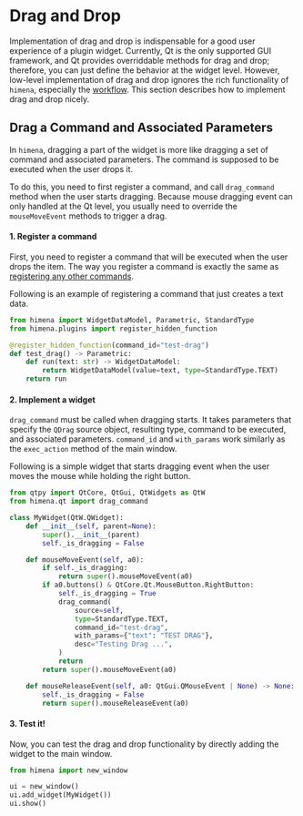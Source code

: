 # Drag and Drop

Implementation of drag and drop is indispensable for a good user experience of a plugin
widget. Currently, Qt is the only supported GUI framework, and Qt provides overriddable
methods for drag and drop; therefore, you can just define the behavior at the widget
level. However, low-level implementation of drag and drop ignores the rich functionality
of `himena`, especially the [workflow](../usage/workflows.md). This section describes
how to implement drag and drop nicely.

## Drag a Command and Associated Parameters

In `himena`, dragging a part of the widget is more like dragging a set of command and
associated parameters. The command is supposed to be executed when the user drops it.

To do this, you need to first register a command, and call `drag_command` method
when the user starts dragging. Because mouse dragging event can only handled at the Qt
level, you usually need to override the `mouseMoveEvent` methods to trigger a drag.

#### 1. Register a command

First, you need to register a command that will be executed when the user drops the
item. The way you register a command is exactly the same as [registering any other commands](register_functions.md).

Following is an example of registering a command that just creates a text data.

```python
from himena import WidgetDataModel, Parametric, StandardType
from himena.plugins import register_hidden_function

@register_hidden_function(command_id="test-drag")
def test_drag() -> Parametric:
    def run(text: str) -> WidgetDataModel:
        return WidgetDataModel(value=text, type=StandardType.TEXT)
    return run
```

#### 2. Implement a widget

`drag_command` must be called when dragging starts. It takes parameters that specify
the `QDrag` source object, resulting type, command to be executed, and associated
parameters. `command_id` and `with_params` work similarly as the `exec_action` method of
the main window.

Following is a simple widget that starts dragging event when the user moves the mouse
while holding the right button.

```python
from qtpy import QtCore, QtGui, QtWidgets as QtW
from himena.qt import drag_command

class MyWidget(QtW.QWidget):
    def __init__(self, parent=None):
        super().__init__(parent)
        self._is_dragging = False

    def mouseMoveEvent(self, a0):
        if self._is_dragging:
            return super().mouseMoveEvent(a0)
        if a0.buttons() & QtCore.Qt.MouseButton.RightButton:
            self._is_dragging = True
            drag_command(
                source=self,
                type=StandardType.TEXT,
                command_id="test-drag",
                with_params={"text": "TEST DRAG"},
                desc="Testing Drag ...",
            )
            return
        return super().mouseMoveEvent(a0)

    def mouseReleaseEvent(self, a0: QtGui.QMouseEvent | None) -> None:
        self._is_dragging = False
        return super().mouseReleaseEvent(a0)

```

#### 3. Test it!

Now, you can test the drag and drop functionality by directly adding the widget to the
main window.

```python
from himena import new_window

ui = new_window()
ui.add_widget(MyWidget())
ui.show()
```
